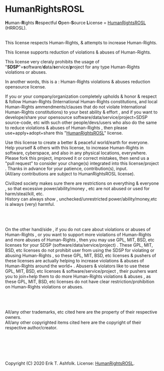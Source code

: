 # HumanRightsROSL
<b>H</b>uman-<b>R</b>ights <b>R</b>espectful <b>O</b>pen-<b>S</b>ource <b>L</b>icense = <a href="HumanRightsROSL.txt">HumanRightsROSL</a> (HRROSL).  
<br />

This license respects Human-Rights, & attempts to increase Human-Rights.  

This license supports reduction of violations & abuses of Human-Rights.  

This license very cleraly prohibits the usage of "<b>SDSP</b>"=<b>s</b>oftware/<b>d</b>ata/<b>s</b>ervice/<b>p</b>roject for any type Human-Rights violations or abuses.  

In another words, this is a : Human-Rights violations & abuses reduction opensource license.  

If you or your company/organization completely upholds & honor & respect & follow Human-Rights (International Human-Rights constitutions, and local Human-Rights ammendments/clauses that do not violate International Human-Rights constitutions) to your best ability & effort , and if you want to develope/share your opensource software/data/service/project=SDSP source-code, etc with such other people/devs/users who also do the same to reduce violations & abuses of Human-Rights , then please use+apply+adopt+share this "<a href="HumanRightsROSL.txt">HumanRightsROSL</a>" license.  

Use this license to create a better & peaceful world/earth for everyone.  
Help yourself & others with this license, to increase Human-Rights in software, cyberspace, and also in any physical locations, everywhere.  
Please fork this project, improved it or correct mistakes, then send us a "pull request" to consider your change(s) integrated into this license/project . Thanks in advance for your patience, contribution(s), input.  
(All/any contributions are subject to HumanRightsROSL license).  

Civilized society makes sure there are restrictions on everything & everyone , so that excessive power/ability/money , etc are not abused or used for harm/steal/kill, etc.  
History can always show , unchecked/unrestricted power/ability/money,etc is always (very) harmful.  
<br />
<br />
<br />

On the other hand/side , if you do not care about violations or abuses of Human-Rights , or you want to support more violations of Human-Rights and more abuses of Human-Rights , then you may use GPL, MIT, BSD, etc licenses for your SDSP (software/data/service/project) . These GPL, MIT, BSD, etc licenses do not prohibit user from using the SDSP for violating or abusing Human-Rights , so these GPL, MIT, BSD, etc licenses & pushers of these licenses are actually helping to increase violations & abuses of Human-Rights around the world+ . Abusers & violators like to use these GPL, MIT, BSD, etc licenses & software/service/project , their pushers want you to join+help them to do more Human-Rights violations & abuses , as these GPL, MIT, BSD, etc licenses do not have clear restriction/prohibition on Human-Rights violations or abuses.  
<br />
<br />
<br />

All/any other trademarks, etc cited here are the property of their respective owners.  
All/any other copyrighted items cited here are the copyright of their respective author/creator.  
<br />
<br />
<br />
<br />
<br />

Copyright (C) 2020 Erik T. Ashfolk. License: <a href="HumanRightsROSL.txt">HumanRightsROSL</a>.
